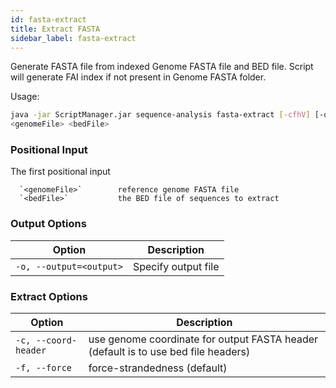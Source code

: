 ```yaml
---
id: fasta-extract
title: Extract FASTA
sidebar_label: fasta-extract
---
```


Generate FASTA file from indexed Genome FASTA file and BED file. Script will generate FAI index if not present in Genome FASTA folder.

Usage:
```bash
java -jar ScriptManager.jar sequence-analysis fasta-extract [-cfhV] [-o=<output>]
<genomeFile> <bedFile>
```

### Positional Input

The first positional input

      `<genomeFile>`        reference genome FASTA file
      `<bedFile>`           the BED file of sequences to extract

### Output Options

| Option | Description |
| ------ | ----------- |
| `-o, --output=<output>` | Specify output file |


### Extract Options

| Option | Description |
| ------ | ----------- |
| `-c, --coord-header` | use genome coordinate for output FASTA header (default is to use bed file headers) |
| `-f, --force` | force-strandedness (default) |

[fasta-format]:file-formats.md
